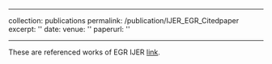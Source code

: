 
---

collection: publications
permalink: /publication/IJER_EGR_Citedpaper
excerpt: ''
date: 
venue: ''
paperurl: ''

---
These are referenced works of EGR IJER [link](https://sumanthme03.github.io/files/IJER_Application_of_Low.pdf).




